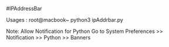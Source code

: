 

#IPAddressBar

Usages :
root@macbook~ python3 ipAddrbar.py

Note: Allow Notification for Python
 Go to System Preferences >> Notification >> Python >> Banners 
